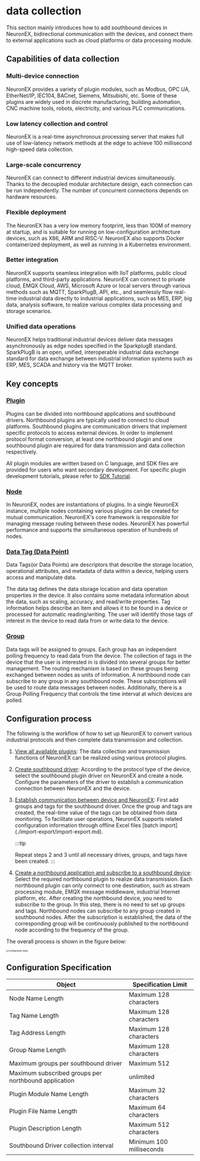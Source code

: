 # data collection

This section mainly introduces how to add southbound devices in NeuronEX, bidirectional communication with the devices, and connect them to external applications such as cloud platforms or data processing module.

## Capabilities of data collection

### Multi-device connection
NeuronEX provides a variety of plugin modules, such as Modbus, OPC UA, EtherNet/IP, IEC104, BACnet, Siemens, Mitsubishi, etc. Some of these plugins are widely used in discrete manufacturing, building automation, CNC machine tools, robots, electricity, and various PLC communications.

### Low latency collection and control
NeuronEX is a real-time asynchronous processing server that makes full use of low-latency network methods at the edge to achieve 100 millisecond high-speed data collection.

### Large-scale concurrency
NeuronEX can connect to different industrial devices simultaneously. Thanks to the decoupled modular architecture design, each connection can be run independently. The number of concurrent connections depends on hardware resources.

### Flexible deployment
The NeuronEX has a very low memory footprint, less than 100M of memory at startup, and is suitable for running on low-configuration architecture devices, such as X86, ARM and RISC-V. NeuronEX also supports Docker containerized deployment, as well as running in a Kubernetes environment.

### Better integration
NeuronEX supports seamless integration with IIoT platforms, public cloud platforms, and third-party applications. NeuronEX can connect to private cloud, EMQX Cloud, AWS, Microsoft Azure or local servers through various methods such as MQTT, SparkPlugB, API, etc., and seamlessly flow real-time industrial data directly to industrial applications, such as MES, ERP, big data, analysis software, to realize various complex data processing and storage scenarios.

### Unified data operations
NeuronEX helps traditional industrial devices deliver data messages asynchronously as edge nodes specified in the SparkplugB standard. SparkPlugB is an open, unified, interoperable industrial data exchange standard for data exchange between industrial information systems such as ERP, MES, SCADA and history via the MQTT broker.


## Key concepts

### [Plugin](../introduction/plugin-list/plugin-list.md)

Plugins can be divided into northbound applications and southbound drivers. Northbound plugins are typically used to connect to cloud platforms. Southbound plugins are communication drivers that implement specific protocols to access external devices. In order to implement protocol format conversion, at least one northbound plugin and one southbound plugin are required for data transmission and data collection respectively.

All plugin modules are written based on C language, and SDK files are provided for users who want secondary development. For specific plugin development tutorials, please refer to [SDK Tutorial](https://neugates.io/docs/zh/latest/dev-guide/sdk-tutorial/sdk-tutorial.html).

### [Node](./groups-tags/groups-tags.md)

In NeuronEX, nodes are instantiations of plugins. In a single NeuronEX instance, multiple nodes containing various plugins can be created for mutual communication. NeuronEX's core framework is responsible for managing message routing between these nodes. NeuronEX has powerful performance and supports the simultaneous operation of hundreds of nodes.

### [Data Tag (Data Point)](./groups-tags/groups-tags.md)

Data Tags(or Data Points) are descriptors that describe the storage location, operational attributes, and metadata of data within a device, helping users access and manipulate data. 

The data tag defines the data storage location and data operation properties in the device. It also contains some metadata information about the data, such as scaling, accuracy, and read/write properties. Tag information helps describe an item and allows it to be found in a device or processed for automatic reading/writing. The user will identify those tags of interest in the device to read data from or write data to the device.

### [Group](./groups-tags/groups-tags.md)

Data tags will be assigned to groups. Each group has an independent polling frequency to read data from the device. The collection of tags in the device that the user is interested in is divided into several groups for better management. The routing mechanism is based on these groups being exchanged between nodes as units of information. A northbound node can subscribe to any group in any southbound node. These subscriptions will be used to route data messages between nodes. Additionally, there is a Group Polling Frequency that controls the time interval at which devices are polled.

## Configuration process

The following is the workflow of how to set up NeuronEX to convert various industrial protocols and then complete data transmission and collection.

1. [View all available plugins](../introduction/plugin-list/plugin-list.md): The data collection and transmission functions of NeuronEX can be realized using various protocol plugins.

2. [Create southbound driver](./south-devices/south-devices.md): According to the protocol type of the device, select the southbound plugin driver on NeuronEX and create a node. Configure the parameters of the driver to establish a communication connection between NeuronEX and the device.

3. [Establish communication between device and NeuronEX](./groups-tags/groups-tags.md): First add groups and tags for the southbound driver. Once the group and tags are created, the real-time value of the tags can be obtained from data monitoring. To facilitate user operations, NeuronEX supports related configuration information through offline Excel files [batch import] (./import-export/import-export.md).

    :::tip

    Repeat steps 2 and 3 until all necessary drives, groups, and tags have been created.
    :::

4. [Create a northbound application and subscribe to a southbound device](./north-apps/north-apps.md): Select the required northbound plugin to realize data transmission. Each northbound plugin can only connect to one destination, such as stream processing module, EMQX message middleware, industrial Internet platform, etc. After creating the northbound device, you need to subscribe to the group. In this step, there is no need to set up groups and tags. Northbound nodes can subscribe to any group created in southbound nodes. After the subscription is established, the data of the corresponding group will be continuously published to the northbound node according to the frequency of the group.

The overall process is shown in the figure below:

<img src="./_assets/config.png" alt="Configuration steps" style="zoom:40%;" />


## Configuration Specification

| Object             | Specification Limit                                 | 
| --------------------------------------- | ----------------------------------- | 
|     Node Name Length       | Maximum 128 characters  |
|     Tag Name Length      | Maximum 128 characters  |
| Tag Address Length                  | Maximum 128 characters  | 
| Group Name Length         | Maximum 128 characters  | 
|  Maximum groups per southbound driver      | Maximum 512  | 
|  Maximum subscribed groups per northbound application      | unlimited  | 
|  Plugin Module Name Length     | Maximum 32 characters  | 
|  Plugin File Name Length     | Maximum 64 characters  | 
|  Plugin Description Length      | Maximum 512 characters  | 
|  Southbound Driver collection interval      | Minimum 100 milliseconds  | 